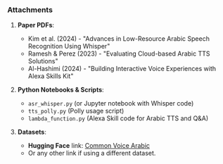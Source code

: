 ### Attachments

1. **Paper PDFs**: 
   - Kim et al. (2024) - "Advances in Low-Resource Arabic Speech Recognition Using Whisper"
   - Ramesh & Perez (2023) - "Evaluating Cloud-based Arabic TTS Solutions"
   - Al-Hashimi (2024) - "Building Interactive Voice Experiences with Alexa Skills Kit"

2. **Python Notebooks & Scripts**:
   - `asr_whisper.py` (or Jupyter notebook with Whisper code)
   - `tts_polly.py` (Polly usage script)
   - `lambda_function.py` (Alexa Skill code for Arabic TTS and Q&A)

3. **Datasets**:
   - **Hugging Face** link: [Common Voice Arabic](https://huggingface.co/datasets/mozilla-foundation/common_voice_11_0)
   - Or any other link if using a different dataset.
